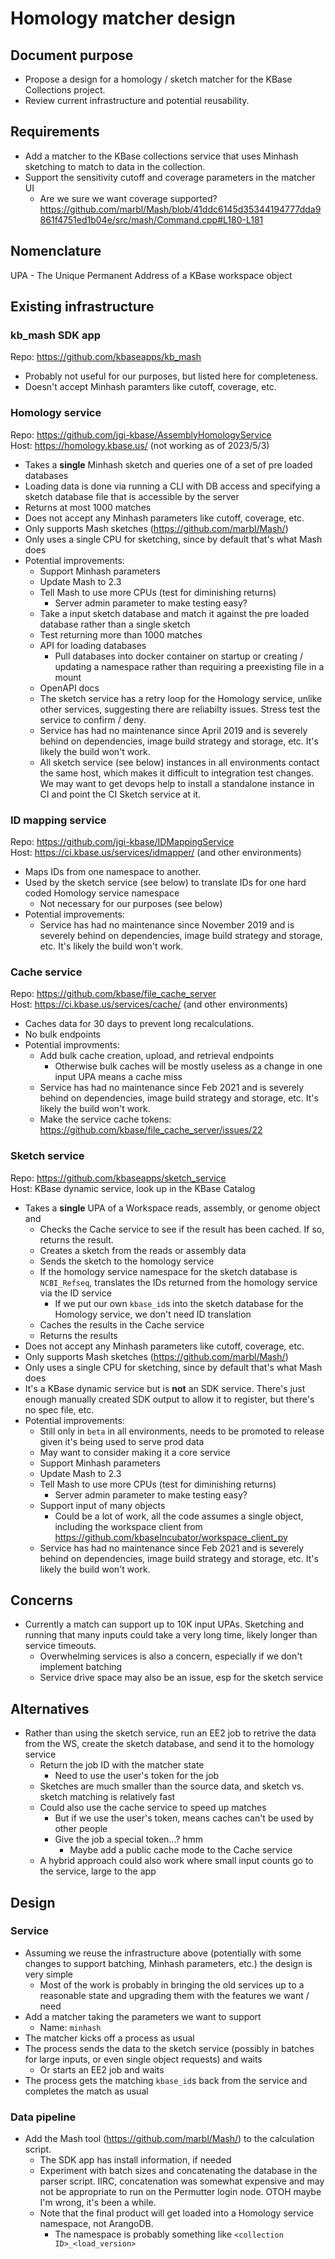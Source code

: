 # Homology matcher design

## Document purpose

* Propose a design for a homology / sketch matcher for the KBase Collections project.
* Review current infrastructure and potential reusability.

## Requirements

* Add a matcher to the KBase collections service that uses Minhash sketching to match to data
  in the collection.
* Support the sensitivity cutoff and coverage parameters in the matcher UI
  * Are we sure we want coverage supported? https://github.com/marbl/Mash/blob/41ddc6145d35344194777dda9861f4751ed1b04e/src/mash/Command.cpp#L180-L181

## Nomenclature

UPA - The Unique Permanent Address of a KBase workspace object

## Existing infrastructure

### kb_mash SDK app

Repo: https://github.com/kbaseapps/kb_mash

* Probably not useful for our purposes, but listed here for completeness.
* Doesn't accept Minhash paramters like cutoff, coverage, etc.

### Homology service

Repo: https://github.com/jgi-kbase/AssemblyHomologyService  
Host: https://homology.kbase.us/ (not working as of 2023/5/3)

* Takes a **single** Minhash sketch and queries one of a set of pre loaded databases
* Loading data is done via running a CLI with DB access and specifying a sketch
  database file that is accessible by the server
* Returns at most 1000 matches
* Does not accept any Minhash parameters like cutoff, coverage, etc.
* Only supports Mash sketches (https://github.com/marbl/Mash/)
* Only uses a single CPU for sketching, since by default that's what Mash does
* Potential improvements:
  * Support Minhash parameters
  * Update Mash to 2.3
  * Tell Mash to use more CPUs (test for diminishing returns)
    * Server admin parameter to make testing easy?
  * Take a input sketch database and match it against the pre loaded database rather than a single
    sketch
  * Test returning more than 1000 matches
  * API for loading databases
    * Pull databases into docker container on startup or creating / updating a namespace
      rather than requiring a preexisting file in a mount
  * OpenAPI docs
  * The sketch service has a retry loop for the Homology service, unlike other services,
    suggesting there are reliabilty issues. Stress test the service to confirm / deny.
  * Service has had no maintenance since April 2019 and is severely behind on dependencies,
    image build strategy and storage, etc. It's likely the build won't work.
  * All sketch service (see below) instances in all environments contact the same host,
    which makes it difficult to integration test changes. We may want to get devops help to
    install a standalone instance in CI and point the CI Sketch service at it.

### ID mapping service

Repo: https://github.com/jgi-kbase/IDMappingService  
Host: https://ci.kbase.us/services/idmapper/ (and other environments)

* Maps IDs from one namespace to another.
* Used by the sketch service (see below) to translate IDs for one hard coded Homology service
  namespace
  * Not necessary for our purposes (see below)
* Potential improvements:
  * Service has had no maintenance since November 2019 and is severely behind on dependencies,
    image build strategy and storage, etc. It's likely the build won't work.

### Cache service

Repo: https://github.com/kbase/file_cache_server  
Host: https://ci.kbase.us/services/cache/ (and other environments)

* Caches data for 30 days to prevent long recalculations.
* No bulk endpoints
* Potential improvments:
  * Add bulk cache creation, upload, and retrieval endpoints
    * Otherwise bulk caches will be mostly useless as a change in one input UPA means a cache miss
  * Service has had no maintenance since Feb 2021 and is severely behind on dependencies,
    image build strategy and storage, etc. It's likely the build won't work.
  * Make the service cache tokens: https://github.com/kbase/file_cache_server/issues/22

### Sketch service

Repo: https://github.com/kbaseapps/sketch_service  
Host: KBase dynamic service, look up in the KBase Catalog

* Takes a **single** UPA of a Workspace reads, assembly, or genome object and
  * Checks the Cache service to see if the result has been cached. If so, returns the result.
  * Creates a sketch from the reads or assembly data
  * Sends the sketch to the homology service
  * If the homology service namespace for the sketch database is `NCBI_Refseq`, translates
    the IDs returned from the homology service via the ID service
    * If we put our own `kbase_id`s into the sketch database for the Homology service, we don't
      need ID translation
  * Caches the results in the Cache service
  * Returns the results
* Does not accept any Minhash parameters like cutoff, coverage, etc.
* Only supports Mash sketches (https://github.com/marbl/Mash/)
* Only uses a single CPU for sketching, since by default that's what Mash does
* It's a KBase dynamic service but is **not** an SDK service. There's just enough manually created
  SDK output to allow it to register, but there's no spec file, etc.
* Potential improvements:
  * Still only in `beta` in all environments, needs to be promoted to release given it's
    being used to serve prod data
  * May want to consider making it a core service
  * Support Minhash parameters
  * Update Mash to 2.3
  * Tell Mash to use more CPUs (test for diminishing returns)
    * Server admin parameter to make testing easy?
  * Support input of many objects
    * Could be a lot of work, all the code assumes a single object, including the workspace
      client from https://github.com/kbaseIncubator/workspace_client_py
  * Service has had no maintenance since Feb 2021 and is severely behind on dependencies,
    image build strategy and storage, etc. It's likely the build won't work.

## Concerns

* Currently a match can support up to 10K input UPAs. Sketching and running that many inputs
  could take a very long time, likely longer than service timeouts.
  * Overwhelming services is also a concern, especially if we don't implement batching
  * Service drive space may also be an issue, esp for the sketch service

## Alternatives

* Rather than using the sketch service, run an EE2 job to retrive the data from the WS, create
 the sketch database, and send it to the homology service
   * Return the job ID with the matcher state
     * Need to use the user's token for the job
   * Sketches are much smaller than the source data, and sketch vs. sketch matching is relatively
     fast
   * Could also use the cache service to speed up matches
     * But if we use the user's token, means caches can't be used by other people
     * Give the job a special token...? hmm
       * Maybe add a public cache mode to the Cache service
   * A hybrid approach could also work where small input counts go to the service, large to the
     app

## Design

### Service

* Assuming we reuse the infrastructure above (potentially with some changes to support
  batching, Minhash parameters, etc.) the design is very simple
  * Most of the work is probably in bringing the old services up to a reasonable state and
    upgrading them with the features we want / need
* Add a matcher taking the parameters we want to support
  * Name: `minhash`
* The matcher kicks off a process as usual
* The process sends the data to the sketch service (possibly in batches for large inputs,
  or even single object requests) and waits
  * Or starts an EE2 job and waits
* The process gets the matching `kbase_id`s back from the service and completes the match
  as usual

### Data pipeline

* Add the Mash tool (https://github.com/marbl/Mash/) to the calculation script.
  * The SDK app has install information, if needed
  * Experiment with batch sizes and concatenating the database in the parser script. IIRC,
    concatenation was somewhat expensive and may not be appropriate to run on the Permutter
    login node. OTOH maybe I'm wrong, it's been a while.
  * Note that the final product will get loaded into a Homology service namespace, not ArangoDB.
    * The namespace is probably something like `<collection ID>_<load_version>`